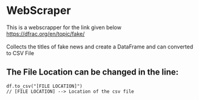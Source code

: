 # WebScraper
This is a webscrapper for the link given below <br>
https://dfrac.org/en/topic/fake/ <br>
<br>
Collects the titles of fake news and create a DataFrame and can converted to CSV File

## The File Location can be changed in the line:
```
df.to_csv("[FILE LOCATION]")
// [FILE LOCATION] --> Location of the csv file
```
